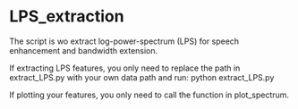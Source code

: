 # LPS_extraction
The script is wo extract log-power-spectrum (LPS) for speech enhancement and bandwidth extension.

If extracting LPS features, you only need to replace the path in extract_LPS.py with your own data path and run: python extract_LPS.py

If plotting your features, you only need to call the function in plot_spectrum.
